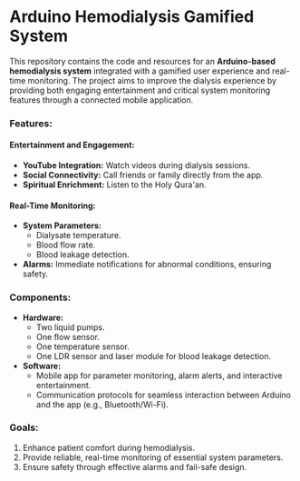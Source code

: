 # Arduino Hemodialysis Gamified System  

This repository contains the code and resources for an **Arduino-based hemodialysis system** integrated with a gamified user experience and real-time monitoring. The project aims to improve the dialysis experience by providing both engaging entertainment and critical system monitoring features through a connected mobile application.  

### Features:  
#### **Entertainment and Engagement:**  
- **YouTube Integration:** Watch videos during dialysis sessions.  
- **Social Connectivity:** Call friends or family directly from the app.  
- **Spiritual Enrichment:** Listen to the Holy Qura'an.  

#### **Real-Time Monitoring:**  
- **System Parameters:**  
  - Dialysate temperature.  
  - Blood flow rate.  
  - Blood leakage detection.  
- **Alarms:** Immediate notifications for abnormal conditions, ensuring safety.  

### Components:  
- **Hardware:**  
  - Two liquid pumps.  
  - One flow sensor.  
  - One temperature sensor.  
  - One LDR sensor and laser module for blood leakage detection.  
- **Software:**  
  - Mobile app for parameter monitoring, alarm alerts, and interactive entertainment.  
  - Communication protocols for seamless interaction between Arduino and the app (e.g., Bluetooth/Wi-Fi).  

### Goals:  
1. Enhance patient comfort during hemodialysis.  
2. Provide reliable, real-time monitoring of essential system parameters.  
3. Ensure safety through effective alarms and fail-safe design.  
